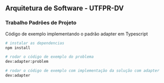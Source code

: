    
## Arquitetura de Software - UTFPR-DV
### Trabalho Padrões de Projeto 
Código de exemplo implementando o padrão adapter em Typescript

```bash
# instalar as dependencias
npm install

# rodar o código de exemplo do problema
dev:adapter:problem

# rodar o código de exemplo com implementação da solução com adapter
dev:adapter
```
